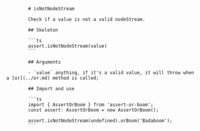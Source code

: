             # isNotNodeStream

            Check if a value is not a valid nodeStream.

            ## Skeleton

            ```ts
            assert.isNotNodeStream(value)
            ```

            ## Arguments

            - `value` anything, if it's a valid value, it will throw when a [or](../or.md) method is called;

            ## Import and use

            ```ts
            import { AssertOrBoom } from 'assert-or-boom';
            const assert: AssertOrBoom = new AssertOrBoom();

            assert.isNotNodeStream(undefined).orBoom('Badaboom');
            ```
